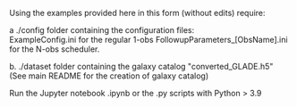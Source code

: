 Using the examples provided here in this form (without edits) require: 

a ./config folder containing the configuration files:   
    ExampleConfig.ini for the regular 1-obs 
    FollowupParameters_[ObsName].ini for the N-obs scheduler.

b. ./dataset folder containing the galaxy catalog "converted_GLADE.h5" (See main README for the creation of galaxy catalog)

Run the Jupyter notebook .ipynb or the .py scripts with Python > 3.9
